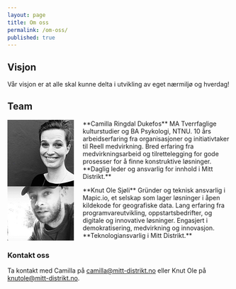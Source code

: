 ```yaml
---
layout: page
title: Om oss
permalink: /om-oss/
published: true
---
```


## Visjon

Vår visjon er at alle skal kunne delta i utvikling av eget nærmiljø og hverdag!

## Team

<span style="display: inline-block;">
**Camilla Ringdal Dukefos** 
<img style="float: left; margin-right: 20px;" src="/images/profile.camilla.png">
MA Tverrfaglige kulturstudier og BA Psykologi, NTNU. 10 års arbeidserfaring fra organisasjoner og initiativtaker til Reell medvirkning. Bred erfaring fra medvirkningsarbeid og tilrettelegging for gode prosesser for å finne konstruktive løsninger. **Daglig leder og ansvarlig for innhold i Mitt Distrikt.**
</span>


<span style="display: inline-block;">
**Knut Ole Sjøli** 
<img style="float: left; margin-right: 20px;" src="/images/profile.knutole.png">
Gründer og teknisk ansvarlig i Mapic.io, et selskap som lager løsninger i åpen kildekode for geografiske data. Lang erfaring fra programvareutvikling, oppstartsbedrifter, og digitale og innovative løsninger. Engasjert i demokratisering, medvirkning og innovasjon. **Teknologiansvarlig i Mitt Distrikt.**
</span>



### Kontakt oss

Ta kontakt med Camilla på [camilla@mitt-distrikt.no](mailto:camilla@mitt-distrikt.no) eller Knut Ole på [knutole@mitt-distrikt.no](mailto:knutole@mitt-distrikt.no).
